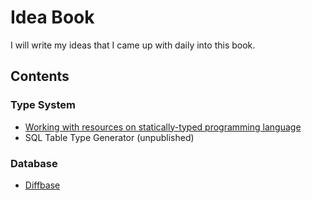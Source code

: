 # Idea Book

I will write my ideas that I came up with daily into this book.

## Contents

### Type System

- [Working with resources on statically-typed programming language](type-system/resources.md)
- SQL Table Type Generator (unpublished)

### Database

- [Diffbase](db/diffbase.md)
